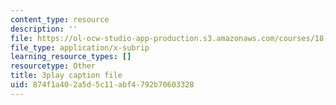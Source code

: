 ```yaml
---
content_type: resource
description: ''
file: https://ol-ocw-studio-app-production.s3.amazonaws.com/courses/18-01sc-single-variable-calculus-fall-2010/874f1a402a5d5c11abf4792b70603328_PNTnmH6jsRI.vtt
file_type: application/x-subrip
learning_resource_types: []
resourcetype: Other
title: 3play caption file
uid: 874f1a40-2a5d-5c11-abf4-792b70603328
---
```

